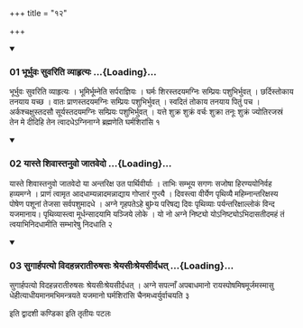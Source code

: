 +++
title = "१२"

+++

<div class="js_include" includetitle="true" newlevelforh1="3" unfilled="" url="/vedAH_yajuH/taittirIyam/sUtram/ApastambaH/shrautam/vishvAsa-prastutiH/05/12/01_bhUrbhuvaH_suvariti_vyAhRtyaH.md">
<details open><summary><h3>01 भूर्भुवः सुवरिति व्याहृत्यः ...{Loading}...</h3></summary>

भूर्भुवः सुवरिति व्याहृत्यः । भूमिर्भूम्नेति सर्पराज्ञियः । घर्मः शिरस्तदयमग्निः सम्प्रियः पशुभिर्भुवत् । छर्दिस्तोकाय तनयाय यच्छ । वातः प्राणस्तदयमग्निः सम्प्रियः पशुभिर्भुवत् । स्वदितं तोकाय तनयाय पितुं पच । अर्कश्चक्षुस्तदसौ सूर्यस्तदयमग्निः सम्प्रियः पशुभिर्भुवत् । यत्ते शुक्र शुक्रं वर्चः शुक्रा तनूः शुक्रं ज्योतिरजस्रं तेन मे दीदिहि तेन त्वादधेऽग्निनाग्ने ब्रह्मणेति घर्मशिरांसि १
</details>
</div>


<div class="js_include" includetitle="true" newlevelforh1="3" unfilled="" url="/vedAH_yajuH/taittirIyam/sUtram/ApastambaH/shrautam/vishvAsa-prastutiH/05/12/02_yAste_shivAstanuvo_jAtavedo.md">
<details open><summary><h3>02 यास्ते शिवास्तनुवो जातवेदो ...{Loading}...</h3></summary>

यास्ते शिवास्तनुवो जातवेदो या अन्तरिक्ष उत पार्थिवीर्याः । ताभिः सम्भूय सगणः सजोषा हिरण्ययोनिर्वह हव्यमग्ने । प्राणं त्वामृत आदधाम्यन्नादमन्नाद्याय गोप्तारं गुप्त्यै । दिवस्त्वा वीर्येण पृथिव्यै महिम्नान्तरिक्षस्य पोषेण पशूनां तेजसा सर्वपशुमादधे । अग्ने गृहपतेऽहे बुÞय परिषद्य दिवः पृथिव्याः पर्यन्तरिक्षाल्लोकं विन्द यजमानाय। पृथिव्यास्त्वा मूर्धन्सादयामि यञ्जिये लोके । यो नो अग्ने निष्ट्यो योऽनिष्ट्योऽभिदासतीदमहं तं त्वयाभिनिदधामीति सम्भारेषु निदधाति २
</details>
</div>


<div class="js_include" includetitle="true" newlevelforh1="3" unfilled="" url="/vedAH_yajuH/taittirIyam/sUtram/ApastambaH/shrautam/vishvAsa-prastutiH/05/12/03_sugArhapatyo_vidahannarAtIruShasaH_shreyasIHshreyasIrdadhat.md">
<details open><summary><h3>03 सुगार्हपत्यो विदहन्नरातीरुषसः श्रेयसीःश्रेयसीर्दधत् ...{Loading}...</h3></summary>

सुगार्हपत्यो विदहन्नरातीरुषसः श्रेयसीःश्रेयसीर्दधत् । अग्ने सपत्नाँ अपबाधमानो रायस्पोषमिषमूर्जमस्मासु धेहीत्याधीयमानमभिमन्त्रयते यजमानो घर्मशिरांसि चैनमध्वर्युर्वाचयति ३
</details>
</div>



  
इति द्वादशी कण्डिका 
इति तृतीयः पटलः
